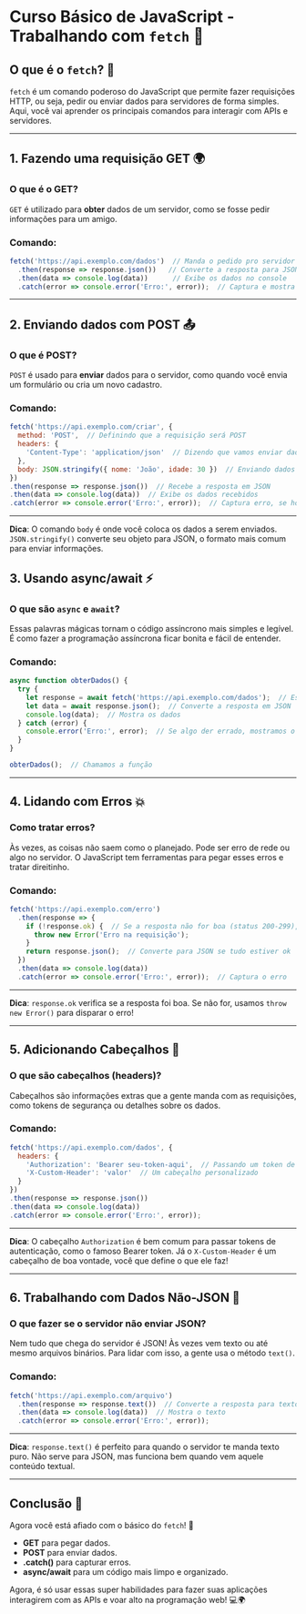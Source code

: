 
# Curso Básico de JavaScript - Trabalhando com `fetch` 🚀

## O que é o `fetch`? 🤔

`fetch` é um comando poderoso do JavaScript que permite fazer requisições HTTP, ou seja, pedir ou enviar dados para servidores de forma simples. Aqui, você vai aprender os principais comandos para interagir com APIs e servidores.

---

## 1. Fazendo uma requisição GET 🌍

### O que é o GET?

`GET` é utilizado para **obter** dados de um servidor, como se fosse pedir informações para um amigo.

### Comando:
```javascript
fetch('https://api.exemplo.com/dados')  // Manda o pedido pro servidor
  .then(response => response.json())   // Converte a resposta para JSON
  .then(data => console.log(data))      // Exibe os dados no console
  .catch(error => console.error('Erro:', error));  // Captura e mostra erro
```

---

## 2. Enviando dados com POST 📤

### O que é POST?

`POST` é usado para **enviar** dados para o servidor, como quando você envia um formulário ou cria um novo cadastro.

### Comando:
```javascript
fetch('https://api.exemplo.com/criar', {
  method: 'POST',  // Definindo que a requisição será POST
  headers: {
    'Content-Type': 'application/json'  // Dizendo que vamos enviar dados em JSON
  },
  body: JSON.stringify({ nome: 'João', idade: 30 })  // Enviando dados no formato JSON
})
.then(response => response.json())  // Recebe a resposta em JSON
.then(data => console.log(data))  // Exibe os dados recebidos
.catch(error => console.error('Erro:', error));  // Captura erro, se houver
```

---

**Dica**: O comando `body` é onde você coloca os dados a serem enviados. `JSON.stringify()` converte seu objeto para JSON, o formato mais comum para enviar informações.

## 3. Usando async/await ⚡

### O que são `async` e `await`?

Essas palavras mágicas tornam o código assíncrono mais simples e legível. É como fazer a programação assíncrona ficar bonita e fácil de entender.

### Comando:
```javascript
async function obterDados() {
  try {
    let response = await fetch('https://api.exemplo.com/dados');  // Espera pela resposta
    let data = await response.json();  // Converte a resposta em JSON
    console.log(data);  // Mostra os dados
  } catch (error) {
    console.error('Erro:', error);  // Se algo der errado, mostramos o erro
  }
}

obterDados();  // Chamamos a função
```

---

## 4. Lidando com Erros 💥

### Como tratar erros?

Às vezes, as coisas não saem como o planejado. Pode ser erro de rede ou algo no servidor. O JavaScript tem ferramentas para pegar esses erros e tratar direitinho.

### Comando:
```javascript
fetch('https://api.exemplo.com/erro')
  .then(response => {
    if (!response.ok) {  // Se a resposta não for boa (status 200-299), dá erro
      throw new Error('Erro na requisição');
    }
    return response.json();  // Converte para JSON se tudo estiver ok
  })
  .then(data => console.log(data))
  .catch(error => console.error('Erro:', error));  // Captura o erro
```

---

**Dica**: `response.ok` verifica se a resposta foi boa. Se não for, usamos `throw new Error()` para disparar o erro!

---

## 5. Adicionando Cabeçalhos 🎩

### O que são cabeçalhos (headers)?

Cabeçalhos são informações extras que a gente manda com as requisições, como tokens de segurança ou detalhes sobre os dados.

### Comando:
```javascript
fetch('https://api.exemplo.com/dados', {
  headers: {
    'Authorization': 'Bearer seu-token-aqui',  // Passando um token de segurança
    'X-Custom-Header': 'valor'  // Um cabeçalho personalizado
  }
})
.then(response => response.json())
.then(data => console.log(data))
.catch(error => console.error('Erro:', error));
```

---

**Dica**: O cabeçalho `Authorization` é bem comum para passar tokens de autenticação, como o famoso Bearer token. Já o `X-Custom-Header` é um cabeçalho de boa vontade, você que define o que ele faz!

---

## 6. Trabalhando com Dados Não-JSON 📝

### O que fazer se o servidor não enviar JSON?

Nem tudo que chega do servidor é JSON! Às vezes vem texto ou até mesmo arquivos binários. Para lidar com isso, a gente usa o método `text()`.

### Comando:
```javascript
fetch('https://api.exemplo.com/arquivo')
  .then(response => response.text())  // Converte a resposta para texto
  .then(data => console.log(data))  // Mostra o texto
  .catch(error => console.error('Erro:', error));
```

---

**Dica**: `response.text()` é perfeito para quando o servidor te manda texto puro. Não serve para JSON, mas funciona bem quando vem aquele conteúdo textual.

---


## Conclusão 🎉

Agora você está afiado com o básico do `fetch`! 🚀

- **GET** para pegar dados.
- **POST** para enviar dados.
- **.catch()** para capturar erros.
- **async/await** para um código mais limpo e organizado.

Agora, é só usar essas super habilidades para fazer suas aplicações interagirem com as APIs e voar alto na programação web! 💻🌍

